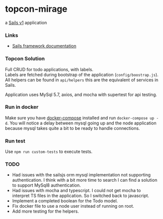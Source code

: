 # topcon-mirage

a [Sails v1](https://sailsjs.com) application


### Links

+ [Sails framework documentation](https://sailsjs.com/get-started)


### Topcon Solution
Full CRUD for todo applications, with labels.\
Labels are fetched during bootstrap of the application (`config/boostrap.js`).\
All helpers can be found in `api/helpers` this are the equivalent of services in Sails.

Application uses MySql 5.7, axios, and mocha with supertest for api testing.


### Run in docker
Make sure you have [docker-compose](https://docs.docker.com/compose/) installed and run `docker-compose up -d`.
You will notice a delay between mysql going up and the node application because mysql takes quite a bit to be ready to handle connections.

### Run test
Use `npm run custom-tests` to execute tests.

### TODO
- Had issues with the sailsjs orm mysql implementation not supporting authentication.  I think with a bit more time to search I can find a solution to support MySql8 authentication.
- Had issues with mocha and typescript. I could not get mocha to interpret TS files in the application.  So I switched back to javascript.
- Implement a completed boolean for the Todo model.
- Fix docker file to use a node user instead of running on root.
- Add more testing for the helpers.
